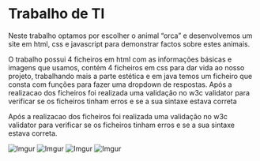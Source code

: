 # Trabalho de TI

Neste trabalho optamos por escolher o animal “orca” e desenvolvemos um site em html, css e
javascript para demonstrar factos sobre estes animais.

O trabalho possui 4 ficheiros em html com as informações básicas e imagens que usamos, contém 4
ficheiros em css para dar vida ao nosso projeto, trabalhando mais a parte estética e em java
temos um ficheiro que consta com funções para fazer uma dropdown de respostas.
Após a realizacao dos ficheiros foi realizada uma validação no w3c validator para verificar se os
ficheiros tinham erros e se a sua sintaxe estava correta


Após a realizacao dos ficheiros foi realizada uma validação no w3c validator para verificar se os
ficheiros tinham erros e se a sua sintaxe estava correta.



![Imgur](https://i.imgur.com/IQeA5sP.png)
![Imgur](https://i.imgur.com/LowPTby.png)
![Imgur](https://i.imgur.com/WMjBv64.png)
![Imgur](https://i.imgur.com/rU9XgFq.png)
